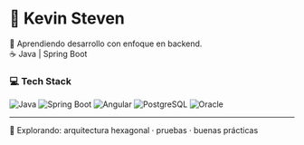# 👋 Kevin Steven

🧠 Aprendiendo desarrollo con enfoque en backend.  
☕ Java | Spring Boot

### 💻 Tech Stack  

![Java](https://img.shields.io/badge/Java-%23ED8B00.svg?logo=openjdk&logoColor=white)
![Spring Boot](https://img.shields.io/badge/Spring_Boot-6DB33F?style=flat&logo=spring-boot&logoColor=white)
![Angular](https://img.shields.io/badge/Angular-DD0031?style=flat&logo=angular&logoColor=white)
![PostgreSQL](https://img.shields.io/badge/PostgreSQL-4169E1?style=flat&logo=postgresql&logoColor=white)
![Oracle](https://custom-icon-badges.demolab.com/badge/Oracle-F80000?logo=oracle&logoColor=fff)

---

📍 Explorando: arquitectura hexagonal · pruebas · buenas prácticas
